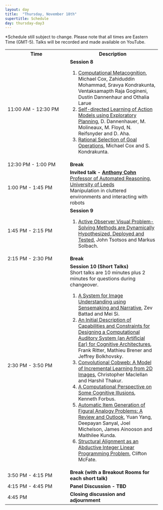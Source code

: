 ```yaml
---
layout: day
title:  "Thursday, November 18th"
supertitle: Schedule
day: thursday-day3
---
```

*Schedule still subject to change. Please note that all times are Eastern Time (GMT-5). Talks will be recorded
and made available on YouTube. 
<!-- You can watch the 
     [recorded talks](https://www.youtube.com/playlist?list=PL-1wKlUbAzGTjZjLcOduALuoZ3aupVSqe) for this day.  (FIX LINK) -->


<table>
<tr>
<th width=190px> Time </th>
<th> Description </th>
</tr>

<tr>
<td> <span class="schedtime"> 11:00 AM - 12:30 PM </span></td>
<td> <b>  Session 8 </b><br>
<!-- ###### Chaired by TBD -->
  <ol>
   <li> <a href="{{site.baseurl}}/data/ACS2021_paper_1.pdf">Computational Metacognition</a>, Michael Cox, Zahiduddin Mohammad, Sravya
Kondrakunta, Ventaksamapth Raja Gogineni, Dustin Dannenhaur and Othalia Larue </li>
     <li> <a href="{{site.baseurl}}/data/ACS2021_paper_29.pdf">Self-directed Learning of
  Action Models using Exploratory Planning</a>, D. Dannenhauer,
  M. Molineaux, M. Floyd, N. Reifsnyder and D. Aha.  </li>
  <li> <a href="{{site.baseurl}}/data/ACS2021_paper_8.pdf">Rational
  Selection of Goal Operations</a>, Michael Cox and S. Kondrakunta. </li>

  </ol>
  </td>
</tr>
<tr>
  <td> <span class="schedtime"> 12:30 PM - 1:00 PM </span></td>
  <td>  <b> Break</b> </td>
</tr>

<tr>
  <td> <span class="schedtime"> 1:00 PM - 1:45 PM </span></td><td> 
<b>  Invited talk - <a href="{{site.baseurl}}/speakers/Anthony_Cohn/"> Anthony Cohn</a> </b><br>
<a href="https://eps.leeds.ac.uk/computing/staff/76/professor-anthony-g-cohn-freng-ceng-citp">Professor of Automated Reasoning, University of Leeds</a><br>
Manipulation in cluttered environments and interacting with robots
  </td>
</tr>
<tr>
  <td> <span class="schedtime"> 1:45 PM - 2:15 PM </span></td><td> <b> Session 9</b>
<!-- ###### Chaired by TBD -->
  <ol>
   <li> <a href="{{site.baseurl}}/data/ACS2021_paper_3.pdf">Active Observer Visual Problem-Solving Methods are Dynamically Hypothesized, Deployed and Tested</a>, John Tsotsos and Markus Solbach.  </li>
  </ol>
  </td>
  </tr>
  <tr>
    <td> <span class="schedtime"> 2:15 PM - 2:30 PM </span></td> <td>  <b>
    Break</b> </td>
    </tr>
<tr>
  <td> <span class="schedtime"> 2:30 PM - 3:50 PM </span></td><td> <b> Session 10 (Short Talks)</b> 
<div class=shortnote>Short talks are 10 minutes plus 2 minutes for
    questions during changeover.</div> 
<!-- ###### Chaired by TBD -->
  <ol>
   <li> <a href="{{site.baseurl}}/data/ACS2021_paper_26.pdf">A System for
  Image Understanding using Sensemaking and Narrative</a>, Zev Battad and Mei Si.  </li>
   <li> <a href="{{site.baseurl}}/data/ACS2021_paper_11.pdf">An Initial Description of
  Capabilities and Constraints for Designing a Computational Auditory
  System (an Artificial Ear) for Cognitive Architectures</a>, Frank Ritter, Mathieu Brener and Jeffrey Bolkhovsky. </li>
   <li> <a href="{{site.baseurl}}/data/ACS2021_paper_30.pdf">Convolutional Cobweb: A Model
  of Incremental Learning from 2D Images</a>, Christopher Maclellan and Harshil Thakur.</li>
   <li> <a href="{{site.baseurl}}/data/ACS2021_paper_25.pdf">A Computational Perspective on Some Cognitive Illusions</a>, Kenneth Forbus. </li>
   <li> <a href="{{site.baseurl}}/data/ACS2021_paper_2.pdf">Automatic Item Generation of Figural Analogy Problems: A Review and Outlook</a>, Yuan Yang, Deepayan Sanyal, Joel Michelson, James Ainooson and Maithilee Kunda.  </li>
   <li> <a href="{{site.baseurl}}/data/ACS2021_paper_19.pdf">Structural Alignment as an
  Abductive Integer Linear Programming Problem</a>, Clifton McFate.</li>
  </ol>
  </td>
</tr>
<tr>
  <td> <span class="schedtime"> 3:50 PM - 4:15 PM</span></td>
  <td>  <b> Break (with a Breakout Rooms for each short talk) </b> </td>
</tr>
<tr>
  <td> <span class="schedtime"> 4:15 PM - 4:45 PM</span></td>
  <td>  <b> Panel Discussion  - TBD </b> </td>
</tr>

<tr>
  <td> <span class="schedtime"> 4:45 PM </span></td>
  <td>  <b> Closing discussion and adjournment </b> </td>
</tr>

</table>




